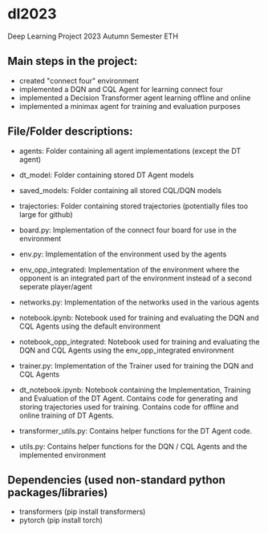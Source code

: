 # dl2023
Deep Learning Project 2023 Autumn Semester ETH

## Main steps in the project:
- created "connect four" environment
- implemented a DQN and CQL Agent for learning connect four
- implemented a Decision Transformer agent learning offline and online
- implemented a minimax agent for training and evaluation purposes

## File/Folder descriptions:
- agents: Folder containing all agent implementations (except the DT agent)
- dt_model: Folder containing stored DT Agent models
- saved_models: Folder containing all stored CQL/DQN models
- trajectories: Folder containing stored trajectories (potentially files too large for github)

- board.py: Implementation of the connect four board for use in the environment
- env.py: Implementation of the environment used by the agents
- env_opp_integrated: Implementation of the environment where the opponent is an integrated part of the environment instead of a second seperate player/agent
- networks.py: Implementation of the networks used in the various agents
- notebook.ipynb: Notebook used for training and evaluating the DQN and CQL Agents using the default environment
- notebook_opp_integrated: Notebook used for training and evaluating the DQN and CQL Agents using the env_opp_integrated environment
- trainer.py: Implementation of the Trainer used for training the DQN and CQL Agents
- dt_notebook.ipynb: Notebook containing the Implementation, Training and Evaluation of the DT Agent. Contains code for generating and storing trajectories used for training. Contains code for offline and online training of DT Agents.
- transformer_utils.py: Contains helper functions for the DT Agent code.
- utils.py: Contains helper functions for the DQN / CQL Agents and the implemented environment

## Dependencies (used non-standard python packages/libraries)
- transformers (pip install transformers)
- pytorch (pip install torch)